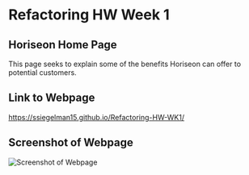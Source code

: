 # Refactoring HW Week 1

## Horiseon Home Page

This page seeks to explain some of the benefits Horiseon can offer to potential customers.

## Link to Webpage

https://ssiegelman15.github.io/Refactoring-HW-WK1/

## Screenshot of Webpage

![Screenshot of Webpage](https://user-images.githubusercontent.com/70458726/154855186-763b6e59-95eb-4735-8f77-e184cb003164.png)

